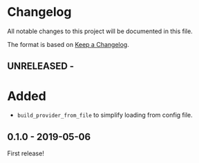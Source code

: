 # Changelog

All notable changes to this project will be documented in this file.

The format is based on [Keep a Changelog](http://keepachangelog.com/).


UNRELEASED -
------------------

# Added
- `build_provider_from_file` to simplify loading from config file.


0.1.0 - 2019-05-06
------------------

First release!
